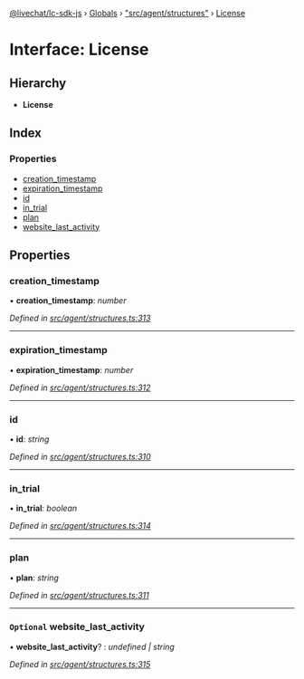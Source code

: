 [@livechat/lc-sdk-js](../README.md) › [Globals](../globals.md) › ["src/agent/structures"](../modules/_src_agent_structures_.md) › [License](_src_agent_structures_.license.md)

# Interface: License

## Hierarchy

* **License**

## Index

### Properties

* [creation_timestamp](_src_agent_structures_.license.md#creation_timestamp)
* [expiration_timestamp](_src_agent_structures_.license.md#expiration_timestamp)
* [id](_src_agent_structures_.license.md#id)
* [in_trial](_src_agent_structures_.license.md#in_trial)
* [plan](_src_agent_structures_.license.md#plan)
* [website_last_activity](_src_agent_structures_.license.md#optional-website_last_activity)

## Properties

###  creation_timestamp

• **creation_timestamp**: *number*

*Defined in [src/agent/structures.ts:313](https://github.com/livechat/lc-sdk-js/blob/ce4846a/src/agent/structures.ts#L313)*

___

###  expiration_timestamp

• **expiration_timestamp**: *number*

*Defined in [src/agent/structures.ts:312](https://github.com/livechat/lc-sdk-js/blob/ce4846a/src/agent/structures.ts#L312)*

___

###  id

• **id**: *string*

*Defined in [src/agent/structures.ts:310](https://github.com/livechat/lc-sdk-js/blob/ce4846a/src/agent/structures.ts#L310)*

___

###  in_trial

• **in_trial**: *boolean*

*Defined in [src/agent/structures.ts:314](https://github.com/livechat/lc-sdk-js/blob/ce4846a/src/agent/structures.ts#L314)*

___

###  plan

• **plan**: *string*

*Defined in [src/agent/structures.ts:311](https://github.com/livechat/lc-sdk-js/blob/ce4846a/src/agent/structures.ts#L311)*

___

### `Optional` website_last_activity

• **website_last_activity**? : *undefined | string*

*Defined in [src/agent/structures.ts:315](https://github.com/livechat/lc-sdk-js/blob/ce4846a/src/agent/structures.ts#L315)*
